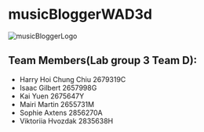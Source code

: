 # musicBloggerWAD3d
![musicBloggerLogo](https://user-images.githubusercontent.com/98586963/227234344-68c0093a-5513-4f3c-b4e9-20a98448494e.png)


## Team Members(Lab group 3 Team D):
-	Harry Hoi Chung Chiu 2679319C
-	Isaac Gilbert 2657998G
-	Kai Yuen 2675647Y
-	Mairi Martin 2655731M
-	Sophie Axtens 2856270A
-	Viktoriia Hvozdak 2835638H
